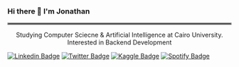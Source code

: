 ### Hi there 👋 I'm Jonathan
<hr style="border:2px solid gray">
<p align="center">
Studying Computer Sciecne & Artificial Intelligence at Cairo University.<br>
  Interested in Backend Development
  </p>
<p dir="auto"><a href="https://www.linkedin.com/in/catbit/" rel="nofollow"><img src="https://camo.githubusercontent.com/b124ba5880a15e3c3bd9817f2c5caebd3614427ff4be6844fb69058fd36390e5/68747470733a2f2f696d672e736869656c64732e696f2f62616467652f4c696e6b6564496e2d3030373742353f7374796c653d666c61742d737175617265266c6f676f3d6c696e6b6564696e266c6f676f436f6c6f723d7768697465" alt="Linkedin Badge" data-canonical-src="https://img.shields.io/badge/LinkedIn-0077B5?style=flat-square&amp;logo=linkedin&amp;logoColor=white" style="max-width: 100%;"></a>
<a href="https://twitter.com/catb1t" rel="nofollow"><img src="https://camo.githubusercontent.com/dfa4d4b9d3fa5cf456a159cb8842f0a4488b470d67758e3cceca02a1657a2e49/68747470733a2f2f696d672e736869656c64732e696f2f62616467652f547769747465722d3144413146323f7374796c653d666c61742d737175617265266c6f676f3d74776974746572266c6f676f436f6c6f723d7768697465" alt="Twitter Badge" data-canonical-src="https://img.shields.io/badge/Twitter-1DA1F2?style=flat-square&amp;logo=twitter&amp;logoColor=white" style="max-width: 100%;"></a>
<a href="https://www.kaggle.com/mostafahani" rel="nofollow"><img src="https://camo.githubusercontent.com/4d9ca278b977e80f29d67c69e49f129fa162fea47afb090afb272bc0334a8cf0/68747470733a2f2f696d672e736869656c64732e696f2f62616467652f4b6167676c652d3033356137643f7374796c653d666c61742d737175617265266c6f676f3d6b6167676c65266c6f676f436f6c6f723d7768697465" alt="Kaggle Badge" data-canonical-src="https://img.shields.io/badge/Kaggle-035a7d?style=flat-square&amp;logo=kaggle&amp;logoColor=white" style="max-width: 100%;"></a>
<a href="https://open.spotify.com/user/bingotw" rel="nofollow"><img src="https://camo.githubusercontent.com/f3874649af5fed97aa01df1fcc8d23c3a6e9600dc6cfe8e524ecf0a65eedca8a/68747470733a2f2f696d672e736869656c64732e696f2f62616467652f53706f746966792d3145443736303f7374796c653d666c61742d737175617265266c6f676f3d73706f74696679266c6f676f436f6c6f723d7768697465" alt="Spotify Badge" data-canonical-src="https://img.shields.io/badge/Spotify-1ED760?style=flat-square&amp;logo=spotify&amp;logoColor=white" style="max-width: 100%;"></a></p>
<!--
**JonathanGhaly/JonathanGhaly** is a ✨ _special_ ✨ repository because its `README.md` (this file) appears on your GitHub profile.

Here are some ideas to get you started:

- 🔭 I’m currently working on ...
- 🌱 I’m currently learning ...
- 👯 I’m looking to collaborate on ...
- 🤔 I’m looking for help with ...
- 💬 Ask me about ...
- 📫 How to reach me: ...
- 😄 Pronouns: ...
- ⚡ Fun fact: ...
-->
